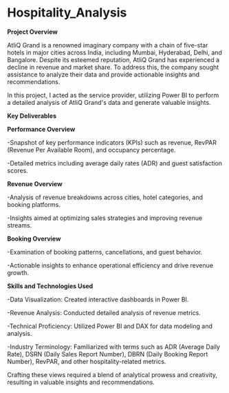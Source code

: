 # Hospitality_Analysis

**Project Overview**

AtliQ Grand is a renowned imaginary company with a chain of five-star hotels in major cities across India, including Mumbai, Hyderabad, Delhi, and Bangalore. Despite its esteemed reputation, AtliQ Grand has experienced a decline in revenue and market share. To address this, the company sought assistance to analyze their data and provide actionable insights and recommendations.

In this project, I acted as the service provider, utilizing Power BI to perform a detailed analysis of AtliQ Grand's data and generate valuable insights.

**Key Deliverables**

**Performance Overview**

-Snapshot of key performance indicators (KPIs) such as revenue, RevPAR (Revenue Per Available Room), and occupancy percentage.

-Detailed metrics including average daily rates (ADR) and guest satisfaction scores.

**Revenue Overview**

-Analysis of revenue breakdowns across cities, hotel categories, and booking platforms.

-Insights aimed at optimizing sales strategies and improving revenue streams.

**Booking Overview**

-Examination of booking patterns, cancellations, and guest behavior.

-Actionable insights to enhance operational efficiency and drive revenue growth.

**Skills and Technologies Used**

-Data Visualization: Created interactive dashboards in Power BI.

-Revenue Analysis: Conducted detailed analysis of revenue metrics.

-Technical Proficiency: Utilized Power BI and DAX for data modeling and analysis.

-Industry Terminology: Familiarized with terms such as ADR (Average Daily Rate), DSRN (Daily Sales Report Number), DBRN (Daily Booking Report Number), RevPAR, and other 
 hospitality-related metrics.

Crafting these views required a blend of analytical prowess and creativity, resulting in valuable insights and recommendations.
